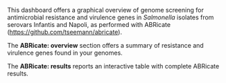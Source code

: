 This dashboard offers a graphical overview of genome screening for antimicrobial resistance and virulence genes in *Salmonella* isolates from serovars Infantis and Napoli, as performed with ABRicate (https://github.com/tseemann/abricate).

The **ABRicate: overview** section offers a summary of resistance and virulence genes found in your genomes.

The **ABRicate: results** reports an interactive table with complete ABRicate results.